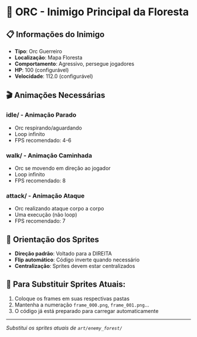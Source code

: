 # 🧌 ORC - Inimigo Principal da Floresta

## 📋 **Informações do Inimigo**

- **Tipo**: Orc Guerreiro
- **Localização**: Mapa Floresta
- **Comportamento**: Agressivo, persegue jogadores
- **HP**: 100 (configurável)
- **Velocidade**: 112.0 (configurável)

## 🎬 **Animações Necessárias**

### **idle/** - Animação Parado
- Orc respirando/aguardando
- Loop infinito
- FPS recomendado: 4-6

### **walk/** - Animação Caminhada  
- Orc se movendo em direção ao jogador
- Loop infinito
- FPS recomendado: 8

### **attack/** - Animação Ataque
- Orc realizando ataque corpo a corpo
- Uma execução (não loop)
- FPS recomendado: 7

## 📐 **Orientação dos Sprites**

- **Direção padrão**: Voltado para a DIREITA
- **Flip automático**: Código inverte quando necessário
- **Centralização**: Sprites devem estar centralizados

## 🔄 **Para Substituir Sprites Atuais:**

1. Coloque os frames em suas respectivas pastas
2. Mantenha a numeração `frame_000.png`, `frame_001.png`...
3. O código já está preparado para carregar automaticamente

---
*Substitui os sprites atuais de `art/enemy_forest/`*
